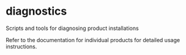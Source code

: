 # diagnostics
Scripts and tools for diagnosing product installations

Refer to the documentation for individual products for detailed usage instructions.
